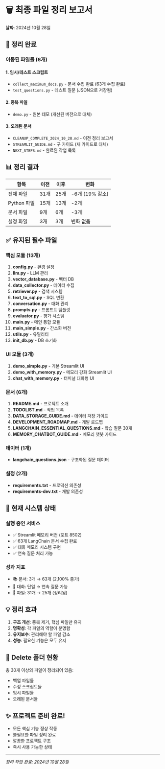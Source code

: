 # 🗑️ 최종 파일 정리 보고서
**날짜**: 2024년 10월 28일

## 📁 정리 완료

### 이동된 파일들 (6개)

#### 1. 임시/테스트 스크립트
- `collect_maximum_docs.py` - 문서 수집 완료 (63개 수집 완료)
- `test_questions.py` - 테스트 질문 (JSON으로 저장됨)

#### 2. 중복 파일
- `demo.py` - 원본 데모 (개선된 버전으로 대체)

#### 3. 오래된 문서
- `CLEANUP_COMPLETE_2024_10_28.md` - 이전 정리 보고서
- `STREAMLIT_GUIDE.md` - 구 가이드 (새 가이드로 대체)
- `NEXT_STEPS.md` - 완료된 작업 목록

## 📊 정리 결과

| 항목 | 이전 | 이후 | 변화 |
|------|------|------|------|
| 전체 파일 | 31개 | 25개 | -6개 (19% 감소) |
| Python 파일 | 15개 | 13개 | -2개 |
| 문서 파일 | 9개 | 6개 | -3개 |
| 설정 파일 | 3개 | 3개 | 변화 없음 |

## ✅ 유지된 필수 파일

### 핵심 모듈 (13개)
1. **config.py** - 환경 설정
2. **llm.py** - LLM 관리
3. **vector_database.py** - 벡터 DB
4. **data_collector.py** - 데이터 수집
5. **retriever.py** - 검색 시스템
6. **text_to_sql.py** - SQL 변환
7. **conversation.py** - 대화 관리
8. **prompts.py** - 프롬프트 템플릿
9. **evaluator.py** - 평가 시스템
10. **main.py** - 메인 통합 모듈
11. **main_simple.py** - 간소화 버전
12. **utils.py** - 유틸리티
13. **init_db.py** - DB 초기화

### UI 모듈 (3개)
1. **demo_simple.py** - 기본 Streamlit UI
2. **demo_with_memory.py** - 메모리 강화 Streamlit UI
3. **chat_with_memory.py** - 터미널 대화형 UI

### 문서 (6개)
1. **README.md** - 프로젝트 소개
2. **TODOLIST.md** - 작업 목록
3. **DATA_STORAGE_GUIDE.md** - 데이터 저장 가이드
4. **DEVELOPMENT_ROADMAP.md** - 개발 로드맵
5. **LANGCHAIN_ESSENTIAL_QUESTIONS.md** - 학습 질문 30개
6. **MEMORY_CHATBOT_GUIDE.md** - 메모리 챗봇 가이드

### 데이터 (1개)
- **langchain_questions.json** - 구조화된 질문 데이터

### 설정 (2개)
- **requirements.txt** - 프로덕션 의존성
- **requirements-dev.txt** - 개발 의존성

## 🚀 현재 시스템 상태

### 실행 중인 서비스
- ✅ Streamlit 메모리 버전 (포트 8502)
- ✅ 63개 LangChain 문서 수집 완료
- ✅ 대화 메모리 시스템 구현
- ✅ 연속 질문 처리 가능

### 성과 지표
- 📚 문서: 3개 → 63개 (2,100% 증가)
- 💬 대화: 단일 → 연속 질문 가능
- 🧹 파일: 31개 → 25개 (정리됨)

## 💡 정리 효과

1. **구조 개선**: 중복 제거, 핵심 파일만 유지
2. **명확성**: 각 파일의 역할이 분명함
3. **유지보수**: 관리해야 할 파일 감소
4. **성능**: 필요한 기능은 모두 유지

## 📂 Delete 폴더 현황

총 30개 이상의 파일이 정리되어 있음:
- 백업 파일들
- 수정 스크립트들
- 임시 파일들
- 오래된 문서들

## ✨ 프로젝트 준비 완료!

- 모든 핵심 기능 정상 작동
- 불필요한 파일 정리 완료
- 깔끔한 프로젝트 구조
- 즉시 사용 가능한 상태

---
*정리 작업 완료: 2024년 10월 28일*